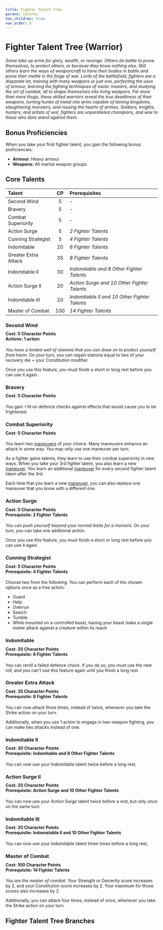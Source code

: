 ```yaml
---
title: Fighter Talent Tree
parent: Talents
has_children: true
nav_order: 6
---
```


# Fighter Talent Tree (Warrior)
*Some take up arms for glory, wealth, or revenge. Others do battle to prove themselves, to protect others, or because they know nothing else. Still others learn the ways of weaponcraft to hone their bodies in battle and prove their mettle in the forge of war. Lords of the battlefield, fighters are a disparate lot, training with many weapons or just one, perfecting the uses of armour, learning the fighting techniques of exotic masters, and studying the art of combat, all to shape themselves into living weapons. Far more than mere thugs, these skilled warriors reveal the true deadliness of their weapons, turning hunks of metal into arms capable of taming kingdoms, slaughtering monsters, and rousing the hearts of armies. Soldiers, knights, hunters, and artists of war, fighters are unparalleled champions, and woe to those who dare stand against them.*

## Bonus Proficiencies
When you take your first fighter talent, you gain the following bonus proficiencies:
* **Armour:** Heavy armour<br>
* **Weapons:** All martial weapon groups

## Core Talents

| Talent | CP | Prerequisites |
|:-------|:--:|:--------------|
| Second Wind | 5 | - |
| Bravery | 5 | - |
| Combat Superiority | 5 | - |
| Action Surge | 5 | *2 Fighter Talents* |
| Cunning Strategist | 5 | *4 Fighter Talents* |
| Indomitable | 20 | *6 Fighter Talents* |
| Greater Extra Attack | 35 | *8 Fighter Talents* |
| Indomitable II | 30 | *Indomitable and 8 Other Fighter Talents* |
| Action Surge II | 20 | *Action Surge and 10 Other Fighter Talents* |
| Indomitable III | 20 | *Indomitable II and 10 Other Fighter Talents* |
| Master of Combat | 100 | *14 Fighter Talents* |

### Second Wind

<div style="margin-top:-10px;"></div>

#### **Cost:** 5 Character Points<br>**Actions:** 1 action
*You have a limited well of stamina that you can draw on to protect yourself from harm.* On your turn, you can regain stamina equal to two of your recovery die + your Constitution modifier.

Once you use this feature, you must finish a short or long rest before you can use it again.

### Bravery

<div style="margin-top:-10px;"></div>

#### **Cost:** 5 Character Points
You gain +1d on defence checks against effects that would cause you to be frightened.

### Combat Superiority

<div style="margin-top:-10px;"></div>

#### **Cost:** 5 Character Points
You learn two [maneuvers](https://stormchaserroleplaying.com/stormchaserRPG/Talents/Fighter/Maneuvers/) of your choice. Many maneuvers enhance an attack in some way. You may only use one maneuver per turn.

As a fighter gains talents, they learn to use their combat superiority in new ways. When you take your 3rd fighter talent, you also learn a new [maneuver](https://stormchaserroleplaying.com/stormchaserRPG/Talents/Fighter/Maneuvers/). You learn an additional [maneuver](https://stormchaserroleplaying.com/stormchaserRPG/Talents/Fighter/Maneuvers/) for every second fighter talent taken after the 3rd.

Each time that you learn a new [maneuver](https://stormchaserroleplaying.com/stormchaserRPG/Talents/Fighter/Maneuvers/), you can also replace one maneuver that you know with a different one.

### Action Surge 

<div style="margin-top:-10px;"></div>

#### **Cost:** 5 Character Points<br>**Prerequisite:** 2 Fighter Talents
*You can push yourself beyond your normal limits for a moment.* On your turn, you can take one additional action.

Once you use this feature, you must finish a short or long rest before you can use it again. 

### Cunning Strategist

<div style="margin-top:-10px;"></div>

#### **Cost:** 5 Character Points<br>**Prerequisite:** 4 Fighter Talents
Choose two from the following. You can perform each of the chosen options once as a free action:
- Guard
- Help
- Overrun
- Search
- Tumble
- While mounted on a controlled beast, having your beast make a single melee attack against a creature within its reach

### Indomitable

<div style="margin-top:-10px;"></div>

#### **Cost:** 20 Character Points<br>**Prerequisite:** 6 Fighter Talents
You can reroll a failed defence check. If you do so, you must use the new roll, and you can't use this feature again until you finish a long rest.

### Greater Extra Attack

<div style="margin-top:-10px;"></div>

#### **Cost:** 35 Character Points<br>**Prerequisite:** 8 Fighter Talents
You can now attack three times, instead of twice, whenever you take the Strike action on your turn.

Additionally, when you use 1 action to engage in two-weapon fighting, you can make two attacks instead of one.

### Indomitable II

<div style="margin-top:-10px;"></div>

#### **Cost:** 30 Character Points<br>**Prerequisite:** Indomitable and 8 Other Fighter Talents
You can now use your Indomitable talent twice before a long rest,

### Action Surge II

<div style="margin-top:-10px;"></div>

#### **Cost:** 20 Character Points<br>**Prerequisite:** Action Surge and 10 Other Fighter Talents
You can now use your Action Surge talent twice before a rest, but only once on the same turn.

### Indomitable III

<div style="margin-top:-10px;"></div>

#### **Cost:** 20 Character Points<br>**Prerequisite:** Indomatable II and 10 Other Fighter Talents
You can now use your Indomitable talent three times before a long rest,

### Master of Combat

<div style="margin-top:-10px;"></div>

#### **Cost:** 100 Character Points<br>**Prerequisite:** 14 Fighter Talents
*You are the master of combat.* Your Strength or Dexterity score increases by 2, and your Constitution score increases by 2. Your maximum for those scores also increases by 2.

Additionally, you can attack four times, instead of once, whenever you take the Strike action on your turn.

## Fighter Talent Tree Branches
